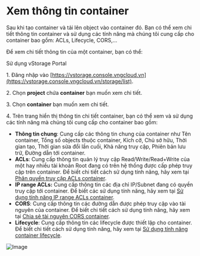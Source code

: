 # Xem thông tin container

Sau khi tạo container và tải lên object vào container đó. Bạn có thể xem chi tiết thông tin container và sử dụng các tính năng mà chúng tôi cung cấp cho container bao gồm: ACLs, Lifecycle, CORS,... 

Để xem chi tiết thông tin của một container, bạn có thể: 

 Sử dụng vStorage Portal

1\. Đăng nhập vào [https://vstorage.console.vngcloud.vn](https://vstorage.console.vngcloud.vn/storage/list).

2\. Chọn **project** chứa **container** bạn muốn xem chi tiết.

3\. Chọn **container** bạn muốn xem chi tiết.

4\. Trên trang hiển thị thông tin chi tiết container, bạn có thể xem và sử dụng các tính năng mà chúng tôi cung cấp cho container bao gồm:

* **Thông tin chung**: Cung cấp các thông tin chung của container như Tên container, Tổng số objects thuộc container, Kích cỡ, Chủ sở hữu, Thời gian tạo, Thời gian sửa đổi lần cuối, Khả năng truy cập, Phiên bản lưu trữ, Đường dẫn tới container.
* **ACLs**: Cung cấp thông tin quản lý truy cập Read/Write/Read+Write của một hay nhiều tài khoản Root đang có trên hệ thống được cấp phép truy cập trên container. Để biết chi tiết cách sử dụng tính năng, hãy xem tại [Phân quyền truy cập ACLs container](https://docs.vngcloud.vn/vng-cloud-document/vn/vstorage/object-storage/vstorage-hcm03/cac-tinh-nang-cua-vstorage/lam-viec-voi-container/phan-quyen-truy-cap-acls-container).
* **IP range ACLs:** Cung cấp thông tin các địa chỉ IP/Subnet đang có quyền truy cập tới container. Để biết các sử dụng tính năng, hãy xem tại [Sử dụng tính năng IP range ACLs container](https://docs.vngcloud.vn/vng-cloud-document/vn/vstorage/object-storage/vstorage-hcm03/cac-tinh-nang-cua-vstorage/lam-viec-voi-container/su-dung-tinh-nang-ip-range-acls-container).
* **CORS**: Cung cấp thông tin các đường dẫn được phép truy cập vào tài nguyên của container. Để biết chi tiết cách sử dụng tính năng, hãy xem tại [Chia sẻ tài nguyên CORS container](https://docs.vngcloud.vn/vng-cloud-document/vn/vstorage/object-storage/vstorage-hcm03/cac-tinh-nang-cua-vstorage/lam-viec-voi-container/chia-se-tai-nguyen-cors-container).
* **Lifecycle**: Cung cấp thông tin các lifecycle được thiết lập cho container. Để biết chi tiết cách sử dụng tính năng, hãy xem tại [Sử dụng tính năng container lifecycle](https://docs.vngcloud.vn/vng-cloud-document/vn/vstorage/object-storage/vstorage-hcm03/cac-tinh-nang-cua-vstorage/lam-viec-voi-container/su-dung-tinh-nang-container-lifecycle).

![Image](https://github.com/vngcloud/docs/blob/main/Vietnamese/.gitbook/assets/Xem_thong_tin_container.gif?raw=true)

